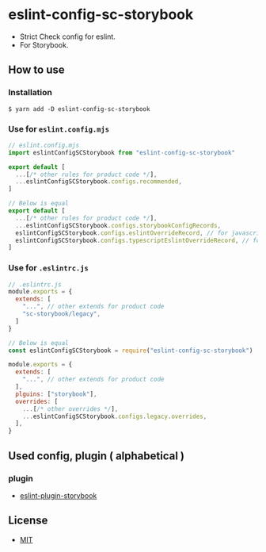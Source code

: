 # eslint-config-sc-storybook
- Strict Check config for eslint.
- For Storybook.

## How to use
### Installation

```shell
$ yarn add -D eslint-config-sc-storybook
```

### Use for `eslint.config.mjs`

```javascript
// eslint.config.mjs
import eslintConfigSCStorybook from "eslint-config-sc-storybook"

export default [
  ...[/* other rules for product code */],
  ...eslintConfigSCStorybook.configs.recommended,
]

// Below is equal
export default [
  ...[/* other rules for product code */],
  ...eslintConfigSCStorybook.configs.storybookConfigRecords,
  eslintConfigSCStorybook.configs.eslintOverrideRecord, // for javascript project
  eslintConfigSCStorybook.configs.typescriptEslintOverrideRecord, // for typecript project
]
```

### Use for `.eslintrc.js`

```javascript
// .eslintrc.js
module.exports = {
  extends: [
    "...", // other extends for product code
    "sc-storybook/legacy",
  ]
}

// Below is equal
const eslintConfigSCStorybook = require("eslint-config-sc-storybook")

module.exports = {
  extends: [
    "...", // other extends for product code
  ],
  plguins: ["storybook"],
  overrides: [
    ...[/* other overrides */],
    ...eslintConfigSCStorybook.configs.legacy.overrides,
  ],
}
```

## Used config, plugin ( alphabetical )
### plugin
- [eslint-plugin-storybook](https://www.npmjs.com/package/eslint-plugin-storybook)

## License
- [MIT](LICENSE)
